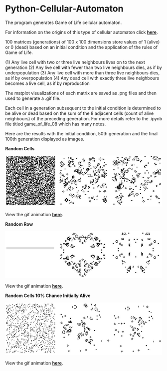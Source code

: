 # Python-Cellular-Automaton

The program generates Game of Life cellular automaton.

For information on the origins of this type of cellular automaton click **[here](https://en.wikipedia.org/wiki/Conway%27s_Game_of_Life)**.

100 matrices (generations) of 100 x 100 dimensions store values of 1 (alive) or 0 (dead) based on an initial condition and the application of the rules of Game of Life. 

(1) Any live cell with two or three live neighbours lives on to the next generation
(2) Any live cell with fewer than two live neighbours dies, as if by underpopulation
(3) Any live cell with more than three live neighbours dies, as if by overpopulation
(4) Any dead cell with exactly three live neighbours becomes a live cell, as if by reproduction

The matplot visualizations of each matrix are saved as .png files and then used to generate a .gif file.

Each cell in a generation subsequent to the initial condition is determined to be alive or dead based on the sum of the 8 adjacent cells (count of alive neighbours) of the preceding generation. For more details refer to the .ipynb file titled game_of_life_08 which has many notes. 

Here are the results with the initial condition, 50th generation and the final 100th generation displayed as images. 

**Random Cells**

![alt text](https://github.com/aaronmkwong/Python-Cellular-Automaton/blob/main/Images/Test01_RandomCells.JPG)

View the gif animation **[here](https://github.com/aaronmkwong/Python-Cellular-Automaton/blob/main/GIFs/game_of_life_01.gif)**.

**Random Row**

![alt text](https://github.com/aaronmkwong/Python-Cellular-Automaton/blob/main/Images/Test02_RandomRow.JPG)

View the gif animation **[here](https://github.com/aaronmkwong/Python-Cellular-Automaton/blob/main/GIFs/game_of_life_02.gif)**.

**Random Cells 10% Chance Initially Alive**

![alt text](https://github.com/aaronmkwong/Python-Cellular-Automaton/blob/main/Images/Test03_RandomCells10.JPG)

View the gif animation **[here](https://github.com/aaronmkwong/Python-Cellular-Automaton/blob/main/GIFs/game_of_life_03.gif)**.
